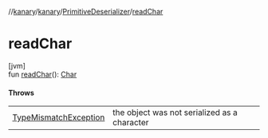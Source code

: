 //[kanary](../../../index.md)/[kanary](../index.md)/[PrimitiveDeserializer](index.md)/[readChar](read-char.md)

# readChar

[jvm]\
fun [readChar](read-char.md)(): [Char](https://kotlinlang.org/api/latest/jvm/stdlib/kotlin/-char/index.html)

#### Throws

| | |
|---|---|
| [TypeMismatchException](../-type-mismatch-exception/index.md) | the object was not serialized as a character |
